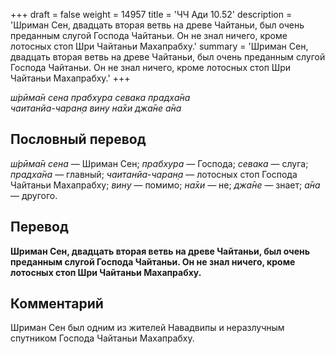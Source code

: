 +++
draft = false
weight = 14957
title = 'ЧЧ Ади 10.52'
description = 'Шриман Сен, двадцать вторая ветвь на древе Чайтаньи, был очень преданным слугой Господа Чайтаньи. Он не знал ничего, кроме лотосных стоп Шри Чайтаньи Махапрабху.'
summary = 'Шриман Сен, двадцать вторая ветвь на древе Чайтаньи, был очень преданным слугой Господа Чайтаньи. Он не знал ничего, кроме лотосных стоп Шри Чайтаньи Махапрабху.'
+++

_ш́рӣма̄н сена прабхура севака прадха̄на  
чаитанйа-чаран̣а вину на̄хи джа̄не а̄на_

## Пословный перевод

_ш́рӣма̄н_ _сена_ — Шриман Сен; _прабхура_ — Господа; _севака_ — слуга; _прадха̄на_ — главный; _чаитанйа_\-_чаран̣а_ — лотосных стоп Господа Чайтаньи Махапрабху; _вину_ — помимо; _на̄хи_ — не; _джа̄не_ — знает; _а̄на_ — другого.

## Перевод

**Шриман Сен, двадцать вторая ветвь на древе Чайтаньи, был очень преданным слугой Господа Чайтаньи. Он не знал ничего, кроме лотосных стоп Шри Чайтаньи Махапрабху.**

## Комментарий

Шриман Сен был одним из жителей Навадвипы и неразлучным спутником Господа Чайтаньи Махапрабху.
